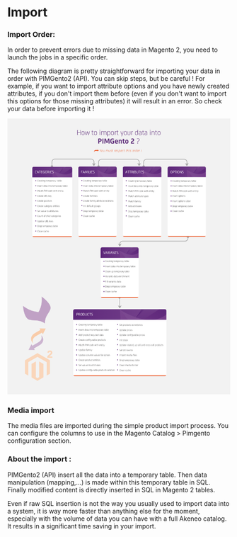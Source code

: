 # Import

### Import Order:

In order to prevent errors due to missing data in Magento 2, you need to launch the jobs in a specific order.

The following diagram is pretty straightforward for importing your data in order with PIMGento2 (API). 
You can skip steps, but be careful ! For example, if you want to import attribute options and you have newly created attributes, if you don't import them before (even if you don't want to import this options for those missing attributes) it will result in an error. So check your data before importing it !

![pimgento-diagram](PIMGento-M2-diagram.png)

### Media import

The media files are imported during the simple product import process.
You can configure the columns to use in the Magento Catalog > Pimgento configuration section.

### About the import :

PIMGento2 (API) insert all the data into a temporary table. Then data manipulation (mapping,...) is made within this temporary table in SQL. Finally modified content is directly inserted in SQL in Magento 2 tables.

Even if raw SQL insertion is not the way you usually used to import data into a system, it is way more faster than anything else for the moment, especially with the volume of data you can have with a full Akeneo catalog. It results in a significant time saving in your import.